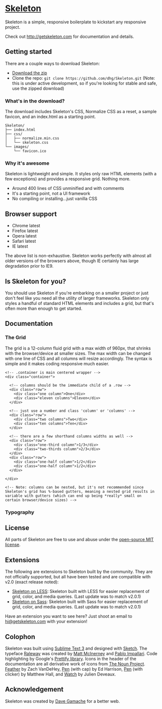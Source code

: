 # [Skeleton](http://getskeleton.com)
Skeleton is a simple, responsive boilerplate to kickstart any responsive project.

Check out <http://getskeleton.com> for documentation and details.

## Getting started

There are a couple ways to download Skeleton:
- [Download the zip](https://github.com/dhg/Skeleton/releases/download/2.0.4/Skeleton-2.0.4.zip)
- Clone the repo: `git clone https://github.com/dhg/Skeleton.git` (Note: this is under active development, so if you're looking for stable and safe, use the zipped download)


### What's in the download?

The download includes Skeleton's CSS, Normalize CSS as a reset, a sample favicon, and an index.html as a starting point.

```
Skeleton/
├── index.html
├── css/
│   ├── normalize.min.css
│   └── skeleton.css
└── images/
    └── favicon.ico

```

### Why it's awesome

Skeleton is lightweight and simple. It styles only raw HTML elements (with a few exceptions) and provides a responsive grid. Nothing more.
- Around 400 lines of CSS unminified and with comments
- It's a starting point, not a UI framework
- No compiling or installing...just vanilla CSS


## Browser support

- Chrome latest
- Firefox latest
- Opera latest
- Safari latest
- IE latest

The above list is non-exhaustive. Skeleton works perfectly with almost all older versions of the browsers above, though IE certainly has large degradation prior to IE9.

## Is Skeleton for you?
You should use Skeleton if you're embarking on a smaller project or just don't feel like you need all the utility of larger frameworks. Skeleton only styles a handful of standard HTML elements and includes a grid, but that's often more than enough to get started.

## Documentation

### The Grid
The grid is a 12-column fluid grid with a max width of 960px, that shrinks with the browser/device at smaller sizes. The max width can be changed with one line of CSS and all columns will resize accordingly. The syntax is simple and it makes coding responsive much easier.

```
<!-- .container is main centered wrapper -->
<div class="container">

  <!-- columns should be the immediate child of a .row -->
  <div class="row">
    <div class="one column">One</div>
    <div class="eleven columns">Eleven</div>
  </div>

  <!-- just use a number and class 'column' or 'columns' -->
  <div class="row">
    <div class="two columns">Two</div>
    <div class="ten columns">Ten</div>
  </div>

  <!-- there are a few shorthand columns widths as well -->
  <div class="row">
    <div class="one-third column">1/3</div>
    <div class="two-thirds column">2/3</div>
  </div>
  <div class="row">
    <div class="one-half column">1/2</div>
    <div class="one-half column">1/2</div>
  </div>

</div>

<!-- Note: columns can be nested, but it's not recommended since Skeleton's grid has %-based gutters, meaning a nested grid results in variable with gutters (which can end up being *really* small on certain browser/device sizes) -->

```
### Typography


## License

All parts of Skeleton are free to use and abuse under the [open-source MIT license](https://github.com/dhg/Skeleton/blob/master/LICENSE.md).


## Extensions

The following are extensions to Skeleton built by the community. They are not officially supported, but all have been tested and are compatible with v2.0 (exact release noted):
- [Skeleton on LESS](https://github.com/whatsnewsaes/Skeleton-less): Skeleton built with LESS for easier replacement of grid, color, and media queries. (Last update was to match v2.0.1)
- [Skeleton on Sass](https://github.com/whatsnewsaes/Skeleton-Sass): Skeleton built with Sass for easier replacement of grid, color, and media queries. (Last update was to match v2.0.1)

Have an extension you want to see here? Just shoot an email to hi@getskeleton.com with your extension!


## Colophon

Skeleton was built using [Sublime Text 3](http://www.sublimetext.com/3) and designed with [Sketch](http://bohemiancoding.com/sketch). The typeface [Raleway](http://www.google.com/fonts/specimen/Raleway) was created by [Matt McInerney](http://matt.cc/) and [Pablo Impallari](http://www.impallari.com/). Code highlighting by Google's [Prettify library](https://code.google.com/p/google-code-prettify/). Icons in the header of the documentation are all derivative work of icons from [The Noun Project](http://thenounproject.com). [Feather](http://thenounproject.com/term/feather/22073) by Zach VanDeHey, [Pen](http://thenounproject.com/term/pen/21163) (with cap) by Ed Harrison, [Pen](http://thenounproject.com/term/pen/32847) (with clicker) by Matthew Hall, and [Watch](http://thenounproject.com/term/watch/48015) by Julien Deveaux.


## Acknowledgement

Skeleton was created by [Dave Gamache](https://twitter.com/dhg) for a better web.

